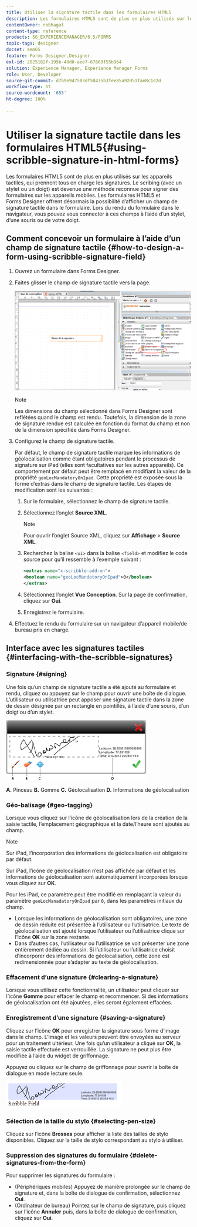 ```yaml
---
title: Utiliser la signature tactile dans les formulaires HTML5
description: Les formulaires HTML5 sont de plus en plus utilisés sur les appareils tactiles, qui prennent tous en charge les signatures. La signature de documents sur les appareils mobiles est devenue une méthode reconnue pour signer des formulaires sur les appareils mobiles.
contentOwner: robhagat
content-type: reference
products: SG_EXPERIENCEMANAGER/6.5/FORMS
topic-tags: designer
docset: aem65
feature: Forms Designer,Designer
exl-id: 2025182f-195b-40d0-aee7-67669f55b964
solution: Experience Manager, Experience Manager Forms
role: User, Developer
source-git-commit: d7b9e947503df58435b3fee85a92d51fae8c1d2d
workflow-type: ht
source-wordcount: '655'
ht-degree: 100%

---
```


# Utiliser la signature tactile dans les formulaires HTML5{#using-scribble-signature-in-html-forms}

Les formulaires HTML5 sont de plus en plus utilisés sur les appareils tactiles, qui prennent tous en charge les signatures. Le scribing (avec un stylet ou un doigt) est devenue une méthode reconnue pour signer des formulaires sur les appareils mobiles. Les formulaires HTML5 et Forms Designer offrent désormais la possibilité d’afficher un champ de signature tactile dans le formulaire. Lors du rendu du formulaire dans le navigateur, vous pouvez vous connecter à ces champs à l’aide d’un stylet, d’une souris ou de votre doigt.

## Comment concevoir un formulaire à l’aide d’un champ de signature tactile {#how-to-design-a-form-using-scribble-signature-field}

1. Ouvrez un formulaire dans Forms Designer.
1. Faites glisser le champ de signature tactile vers la page.

   ![designer_scribble](assets/designer_scribble.png)

   >[!NOTE]
   >
   >Les dimensions du champ sélectionné dans Forms Designer sont reflétées quand le champ est rendu. Toutefois, la dimension de la zone de signature rendue est calculée en fonction du format du champ et non de la dimension spécifiée dans Forms Designer.

1. Configurez le champ de signature tactile.

   Par défaut, le champ de signature tactile marque les informations de géolocalisation comme étant obligatoires pendant le processus de signature sur iPad (elles sont facultatives sur les autres appareils). Ce comportement par défaut peut être remplacé en modifiant la valeur de la propriété `geoLocMandatoryOnIpad`. Cette propriété est exposée sous la forme d’extras dans le champ de signature tactile. Les étapes de modification sont les suivantes :

   1. Sur le formulaire, sélectionnez le champ de signature tactile.
   1. Sélectionnez l’onglet **Source XML**.

      >[!NOTE]
      >
      >Pour ouvrir l’onglet Source XML, cliquez sur **Affichage** > **Source XML**.

   1. Recherchez la balise `<ui>` dans la balise `<field>` et modifiez le code source pour qu’il ressemble à l’exemple suivant :

      ```xml
      <extras name="x-scribble-add-on">
      <boolean name="geoLocMandatoryOnIpad">0</boolean>
      </extras>
      ```

   1. Sélectionnez l’onglet **Vue Conception**. Sur la page de confirmation, cliquez sur **Oui**.
   1. Enregistrez le formulaire.

1. Effectuez le rendu du formulaire sur un navigateur d’appareil mobile/de bureau pris en charge.

## Interface avec les signatures tactiles {#interfacing-with-the-scribble-signatures}

### Signature {#signing}

Une fois qu’un champ de signature tactile a été ajouté au formulaire et rendu, cliquez ou appuyez sur le champ pour ouvrir une boîte de dialogue. L’utilisateur ou utilisatrice peut apposer une signature tactile dans la zone de dessin désignée par un rectangle en pointillés, à l’aide d’une souris, d’un doigt ou d’un stylet.

![géolocalisation](assets/geolocation.png)

**A.** Pinceau **B.** Gomme **C.** Géolocalisation **D.** Informations de géolocalisation

### Géo-balisage {#geo-tagging}

Lorsque vous cliquez sur l’icône de géolocalisation lors de la création de la saisie tactile, l’emplacement géographique et la date/l’heure sont ajoutés au champ.

>[!NOTE]
>
>Sur iPad, l’incorporation des informations de géolocalisation est obligatoire par défaut.

Sur iPad, l’icône de géolocalisation n’est pas affichée par défaut et les informations de géolocalisation sont automatiquement incorporées lorsque vous cliquez sur **OK**.

Pour les iPad, ce paramètre peut être modifié en remplaçant la valeur du paramètre `geoLocManadatoryOnIpad` par `0`, dans les paramètres initiaux du champ.

* Lorsque les informations de géolocalisation sont obligatoires, une zone de dessin réduite est présentée à l’utilisateur ou l’utilisatrice. Le texte de géolocalisation est ajouté lorsque l’utilisateur ou l’utilisatrice clique sur l’icône **OK** sur la zone restante.
* Dans d’autres cas, l’utilisateur ou l’utilisatrice se voit présenter une zone entièrement dédiée au dessin. Si l’utilisateur ou l’utilisatrice choisit d’incorporer des informations de géolocalisation, cette zone est redimensionnée pour s’adapter au texte de géolocalisation.

### Effacement d’une signature {#clearing-a-signature}

Lorsque vous utilisez cette fonctionnalité, un utilisateur peut cliquer sur l’icône **Gomme** pour effacer le champ et recommencer. Si des informations de géolocalisation ont été ajoutées, elles seront également effacées.

### Enregistrement d’une signature {#saving-a-signature}

Cliquez sur l’icône **OK** pour enregistrer la signature sous forme d’image dans le champ. L’image et les valeurs peuvent être envoyées au serveur pour un traitement ultérieur. Une fois qu’un utilisateur a cliqué sur **OK**, la saisie tactile effectuée est verrouillée. La signature ne peut plus être modifiée à l’aide du widget de griffonnage.

Appuyez ou cliquez sur le champ de griffonnage pour ouvrir la boîte de dialogue en mode lecture seule.

![3](assets/3.png)

### Sélection de la taille du stylo {#selecting-pen-size}

Cliquez sur l’icône **Brosses** pour afficher la liste des tailles de stylo disponibles. Cliquez sur la taille de stylo correspondant au stylo à utiliser.

### Suppression des signatures du formulaire {#delete-signatures-from-the-form}

Pour supprimer les signatures du formulaire :

* (Périphériques mobiles) Appuyez de manière prolongée sur le champ de signature et, dans la boîte de dialogue de confirmation, sélectionnez **Oui**.
* (Ordinateur de bureau) Pointez sur le champ de signature, puis cliquez sur l’icône **Annuler** puis, dans la boîte de dialogue de confirmation, cliquez sur **Oui**.
